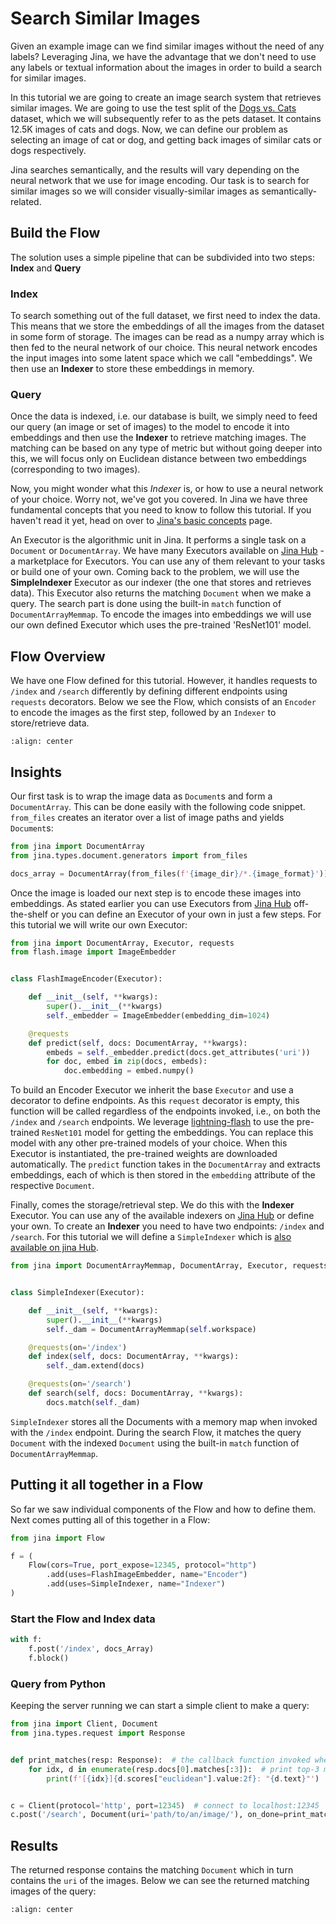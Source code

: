 # Search Similar Images

Given an example image can we find similar images without the need of any labels? Leveraging Jina, we have the advantage that 
we don't need to use any labels or textual information about the images in order to build a search for similar images.

In this tutorial we are going to create an image search system that retrieves similar images. We are going to
use the test split of the [Dogs vs. Cats](https://www.kaggle.com/c/dogs-vs-cats/data?select=test1.zip) dataset, which we
will subsequently refer to as the pets dataset. It contains 12.5K images of cats and dogs. Now, we can define our
problem as selecting an image of cat or dog, and getting back images of similar cats or dogs respectively.

Jina searches semantically, and the results will vary depending on the neural network that we use for image encoding. Our
task is to search for similar images so we will consider visually-similar images as semantically-related.

## Build the Flow

The solution uses a simple pipeline that can be subdivided into two steps:  **Index** and **Query**

### Index

To search something out of the full dataset, we first need to index the data. This means that we store the embeddings
of all the images from the dataset in some form of storage. The images can be read as a numpy array which is then
fed to the neural network of our choice. This neural network encodes the input images into some latent space which we call
"embeddings". We then use an **Indexer** to store these embeddings in memory.

### Query

Once the data is indexed, i.e. our database is built, we simply need to feed our query (an image or set of
images) to the model to encode it into embeddings and then use the **Indexer** to retrieve matching images. The matching
can be based on any type of metric but without going deeper into this, we will focus only on Euclidean distance between
two embeddings (corresponding to two images).

Now, you might wonder what this *Indexer* is, or how to use a neural network of your choice. Worry not, we've got you
covered. In Jina we have three fundamental concepts that you need to know to follow this tutorial. If you
haven't read it yet, head on over to [Jina's basic concepts](https://docs.jina.ai/fundamentals/concepts/) page. 

An Executor is the algorithmic unit in Jina. It performs a single task on a `Document` or `DocumentArray`.
We have many Executors available on [Jina Hub](https://hub.jina.ai) - a marketplace for Executors. You can use any of
them relevant to your tasks or build one of your own. Coming back to the problem, we will use the **SimpleIndexer** Executor as
our indexer (the one that stores and retrieves data). This Executor also returns the matching `Document` when we make
a query. The search part is done using the built-in `match` function of `DocumentArrayMemmap`. To encode the images into
embeddings we will use our own defined Executor which uses the pre-trained 'ResNet101' model.

## Flow Overview

We have one Flow defined for this tutorial. However, it handles requests to `/index` and `/search` differently by
defining different endpoints using `requests` decorators. Below we see the Flow, which consists of an `Encoder` to encode
the images as the first step, followed by an `Indexer` to store/retrieve data.

```{figure} ../../../.github/images/image_search_flow.svg
:align: center
```

## Insights

Our first task is to wrap the image data as `Document`s and form a `DocumentArray`. This can be done easily with the
following code snippet. `from_files` creates an iterator over a list of image paths and yields `Document`s:

```python
from jina import DocumentArray
from jina.types.document.generators import from_files

docs_array = DocumentArray(from_files(f'{image_dir}/*.{image_format}'))
```

Once the image is loaded our next step is to encode these images into embeddings. As stated earlier you can use
Executors from  [Jina Hub](https://hub.jina.ai) off-the-shelf or you can define an Executor of your own in
just a few steps. For this tutorial we will write our own Executor:

```python
from jina import DocumentArray, Executor, requests
from flash.image import ImageEmbedder


class FlashImageEncoder(Executor):

    def __init__(self, **kwargs):
        super().__init__(**kwargs)
        self._embedder = ImageEmbedder(embedding_dim=1024)

    @requests
    def predict(self, docs: DocumentArray, **kwargs):
        embeds = self._embedder.predict(docs.get_attributes('uri'))
        for doc, embed in zip(docs, embeds):
            doc.embedding = embed.numpy()
```

To build an Encoder Executor we inherit the base `Executor` and use a decorator
to define endpoints. As this `request` decorator is empty, this function will be called regardless of the
endpoints invoked, i.e., on both the `/index` and `/search` endpoints. We
leverage [lightning-flash](https://github.com/PyTorchLightning/lightning-flash) to use the pre-trained `ResNet101` model for
getting the embeddings. You can replace this model with any other pre-trained models of your choice. When this
Executor is instantiated, the pre-trained weights are downloaded automatically. The `predict` function takes in
the `DocumentArray` and extracts embeddings, each of which is then stored in the `embedding` attribute of the
respective `Document`.

Finally, comes the storage/retrieval step. We do this with the **Indexer** Executor. You can use any of the
available indexers on [Jina Hub](https://hub.jina.ai) or define your own. To create an **Indexer** you need to have two
endpoints: `/index` and `/search`. For this tutorial we will define a `SimpleIndexer` which is [also available on jina
Hub](https://hub.jina.ai/executor/zb38xlt4).

```python
from jina import DocumentArrayMemmap, DocumentArray, Executor, requests


class SimpleIndexer(Executor):

    def __init__(self, **kwargs):
        super().__init__(**kwargs)
        self._dam = DocumentArrayMemmap(self.workspace)

    @requests(on='/index')
    def index(self, docs: DocumentArray, **kwargs):
        self._dam.extend(docs)

    @requests(on='/search')
    def search(self, docs: DocumentArray, **kwargs):
        docs.match(self._dam)
```

`SimpleIndexer` stores all the Documents with a memory map when invoked with the `/index` endpoint. During the search
Flow, it matches the query `Document` with the indexed `Document` using the built-in `match` function
of `DocumentArrayMemmap`.

## Putting it all together in a Flow

So far we saw individual components of the Flow and how to define them. Next comes putting all of this together in a Flow:

```python
from jina import Flow

f = (
    Flow(cors=True, port_expose=12345, protocol="http")
        .add(uses=FlashImageEmbedder, name="Encoder")
        .add(uses=SimpleIndexer, name="Indexer")
)
```

### Start the Flow and Index data

```python
with f:
    f.post('/index', docs_Array)
    f.block()
```

### Query from Python

Keeping the server running we can start a simple client to make a query:

```python
from jina import Client, Document
from jina.types.request import Response


def print_matches(resp: Response):  # the callback function invoked when task is done
    for idx, d in enumerate(resp.docs[0].matches[:3]):  # print top-3 matches
        print(f'[{idx}]{d.scores["euclidean"].value:2f}: "{d.text}"')


c = Client(protocol='http', port=12345)  # connect to localhost:12345
c.post('/search', Document(uri='path/to/an/image/'), on_done=print_matches)
```

## Results

The returned response contains the matching `Document` which in turn contains the `uri` of the images. Below we can see the
returned matching images of the query:

```{figure} image-search.png
:align: center
```
